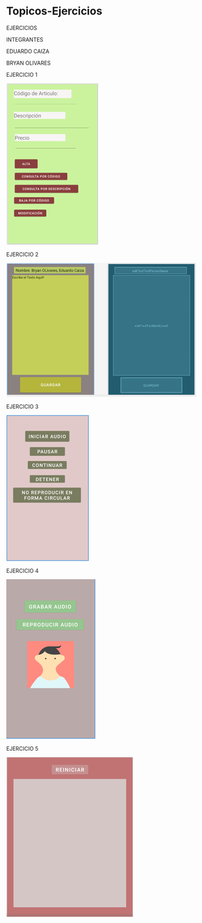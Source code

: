 # Topicos-Ejercicios

EJERCICIOS

INTEGRANTES

EDUARDO CAIZA

BRYAN OLIVARES

EJERCICIO 1

![ScreenShot](https://github.com/JeffersonCaiza/Topicos-Ejercicios/blob/main/1.PNG?raw=true)

EJERCICIO 2

![ScreenShot](https://github.com/JeffersonCaiza/Topicos-Ejercicios/blob/main/2.PNG?raw=true)

EJERCICIO 3

![ScreenShot](https://github.com/JeffersonCaiza/Topicos-Ejercicios/blob/main/3.PNG?raw=true)

EJERCICIO 4

![ScreenShot](https://github.com/JeffersonCaiza/Topicos-Ejercicios/blob/main/4.PNG?raw=true)

EJERCICIO 5

![ScreenShot](https://github.com/JeffersonCaiza/Topicos-Ejercicios/blob/main/5.PNG?raw=true)
